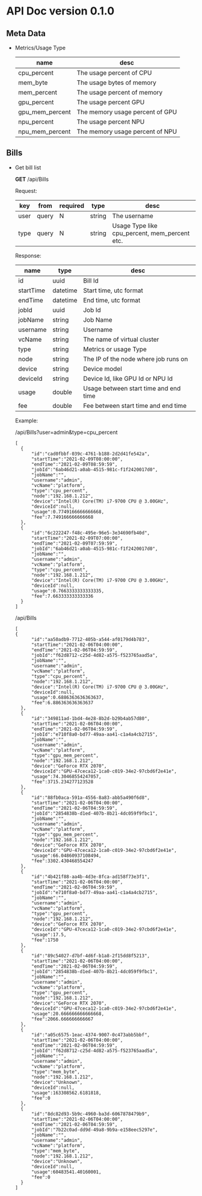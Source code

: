 # API Doc version 0.1.0

## Meta Data

- Metrics/Usage Type

  | name | desc |
  | ------- | ------- |
  | cpu_percent | The usage percent of CPU |
  | mem_byte | The usage bytes of memory |
  | mem_percent | The usage percent of memory |
  | gpu_percent | The usage percent GPU |
  | gpu_mem_percent | The memory usage percent of GPU |
  | npu_percent | The usage percent NPU |
  | npu_mem_percent | The memory usage percent of NPU |


## Bills

- Get bill list

  **GET** /api/Bills

  Request:
  
  | key | from | required | type | desc |
  | ------- | ------- | ------- | ------- | ------- |
  | user | query | N | string | The username |
  | type | query | N | string |  Usage Type like cpu_percent, mem_percent etc. | 
  
  Response:
  
  | name | type | desc |
  | ------- | ------- | ------- |
  | id | uuid | Bill Id |
  | startTime | datetime | Start time, utc format |
  | endTime | datetime | End time, utc format |
  | jobId | uuid | Job Id |
  | jobName | string | Job Name |
  | username | string | Username |
  | vcName | string | The name of virtual cluster |
  | type | string | Metrics or usage Type |
  | node | string | The IP of the node where job runs on |
  | device | string | Device model |
  | deviceId | string | Device Id, like GPU Id or NPU Id |
  | usage | double | Usage between start time and end time |
  | fee | double | Fee between start time and end time |
   
  Example:
  
  /api/Bills?user=admin&type=cpu_percent
  
  ```
  [
    {
        "id":"cad0fbbf-039c-4761-b188-2d2d41fe542a",
        "startTime":"2021-02-09T08:00:00",
        "endTime":"2021-02-09T08:59:59",
        "jobId":"6ab46d21-a0ab-4515-981c-f1f2420017d0",
        "jobName":"",
        "username":"admin",
        "vcName":"platform",
        "type":"cpu_percent",
        "node":"192.168.1.212",
        "device":"Intel(R) Core(TM) i7-9700 CPU @ 3.00GHz",
        "deviceId":null,
        "usage":0.7749166666666668,
        "fee":7.749166666666668
    },
    {
        "id":"6c222247-f48c-495e-96e5-3e34690fb40d",
        "startTime":"2021-02-09T07:00:00",
        "endTime":"2021-02-09T07:59:59",
        "jobId":"6ab46d21-a0ab-4515-981c-f1f2420017d0",
        "jobName":"",
        "username":"admin",
        "vcName":"platform",
        "type":"cpu_percent",
        "node":"192.168.1.212",
        "device":"Intel(R) Core(TM) i7-9700 CPU @ 3.00GHz",
        "deviceId":null,
        "usage":0.7663333333333335,
        "fee":7.663333333333336
    }
  ]
  ```
  
  /api/Bills
  ```
  [
  {
        "id":"aa50adb9-7712-405b-a544-af0179d4b783",
        "startTime":"2021-02-06T04:00:00",
        "endTime":"2021-02-06T04:59:59",
        "jobId":"f62d8712-c25d-4d82-a575-f523765aad5a",
        "jobName":"",
        "username":"admin",
        "vcName":"platform",
        "type":"cpu_percent",
        "node":"192.168.1.212",
        "device":"Intel(R) Core(TM) i7-9700 CPU @ 3.00GHz",
        "deviceId":null,
        "usage":0.6886363636363637,
        "fee":6.886363636363637
    },
    {
        "id":"349811ad-1bd4-4e28-8b2d-b29b4ab57d80",
        "startTime":"2021-02-06T04:00:00",
        "endTime":"2021-02-06T04:59:59",
        "jobId":"e710f8a0-bd77-49aa-aa41-c1a4a4cb2715",
        "jobName":"",
        "username":"admin",
        "vcName":"platform",
        "type":"gpu_mem_percent",
        "node":"192.168.1.212",
        "device":"GeForce RTX 2070",
        "deviceId":"GPU-47ceca12-1ca0-c019-34e2-97cbd6f2e41e",
        "usage":74.30468554247057,
        "fee":3715.234277123528
    },
    {
        "id":"88fb0aca-591a-4556-8a83-abb5a490f6d8",
        "startTime":"2021-02-06T04:00:00",
        "endTime":"2021-02-06T04:59:59",
        "jobId":"2854838b-d1ed-407b-8b21-4dc059f9fbc1",
        "jobName":"",
        "username":"admin",
        "vcName":"platform",
        "type":"gpu_mem_percent",
        "node":"192.168.1.212",
        "device":"GeForce RTX 2070",
        "deviceId":"GPU-47ceca12-1ca0-c019-34e2-97cbd6f2e41e",
        "usage":66.04860937108494,
        "fee":3302.430468554247
    },
    {
        "id":"4b421f88-aa4b-4d3e-8fca-ad158f73e3f1",
        "startTime":"2021-02-06T04:00:00",
        "endTime":"2021-02-06T04:59:59",
        "jobId":"e710f8a0-bd77-49aa-aa41-c1a4a4cb2715",
        "jobName":"",
        "username":"admin",
        "vcName":"platform",
        "type":"gpu_percent",
        "node":"192.168.1.212",
        "device":"GeForce RTX 2070",
        "deviceId":"GPU-47ceca12-1ca0-c019-34e2-97cbd6f2e41e",
        "usage":17.5,
        "fee":1750
    },
    {
        "id":"89c54027-d7bf-4d6f-b1a8-2f15dd8f5213",
        "startTime":"2021-02-06T04:00:00",
        "endTime":"2021-02-06T04:59:59",
        "jobId":"2854838b-d1ed-407b-8b21-4dc059f9fbc1",
        "jobName":"",
        "username":"admin",
        "vcName":"platform",
        "type":"gpu_percent",
        "node":"192.168.1.212",
        "device":"GeForce RTX 2070",
        "deviceId":"GPU-47ceca12-1ca0-c019-34e2-97cbd6f2e41e",
        "usage":20.666666666666668,
        "fee":2066.666666666667
    },
    {
        "id":"a05c6575-1eac-4374-9007-0c473abb5bbf",
        "startTime":"2021-02-06T04:00:00",
        "endTime":"2021-02-06T04:59:59",
        "jobId":"f62d8712-c25d-4d82-a575-f523765aad5a",
        "jobName":"",
        "username":"admin",
        "vcName":"platform",
        "type":"mem_byte",
        "node":"192.168.1.212",
        "device":"Unknown",
        "deviceId":null,
        "usage":163308562.6181818,
        "fee":0
    },
    {
        "id":"8dc82d93-5b9c-4960-ba3d-6067878479b9",
        "startTime":"2021-02-06T04:00:00",
        "endTime":"2021-02-06T04:59:59",
        "jobId":"7b22c0ad-dd9d-49a8-9b9a-e158eec5297e",
        "jobName":"",
        "username":"admin",
        "vcName":"platform",
        "type":"mem_byte",
        "node":"192.168.1.212",
        "device":"Unknown",
        "deviceId":null,
        "usage":60483541.40160001,
        "fee":0
    }
  ]
  ```
